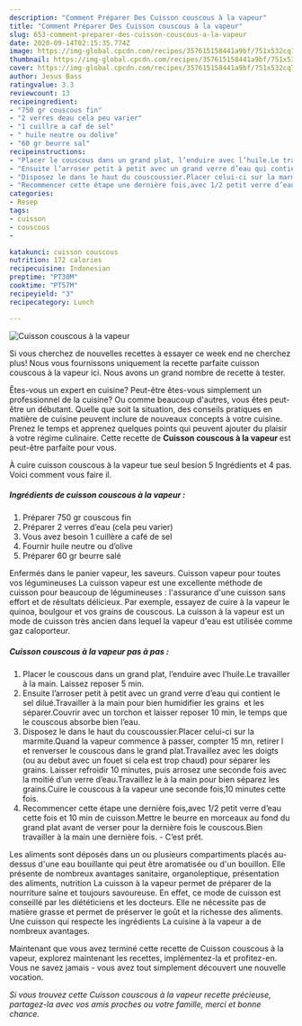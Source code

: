 ```yaml
---
description: "Comment Préparer Des Cuisson couscous à la vapeur"
title: "Comment Préparer Des Cuisson couscous à la vapeur"
slug: 653-comment-preparer-des-cuisson-couscous-a-la-vapeur
date: 2020-09-14T02:15:35.774Z
image: https://img-global.cpcdn.com/recipes/357615158441a9bf/751x532cq70/cuisson-couscous-a-la-vapeur-photo-principale-de-la-recette.jpg
thumbnail: https://img-global.cpcdn.com/recipes/357615158441a9bf/751x532cq70/cuisson-couscous-a-la-vapeur-photo-principale-de-la-recette.jpg
cover: https://img-global.cpcdn.com/recipes/357615158441a9bf/751x532cq70/cuisson-couscous-a-la-vapeur-photo-principale-de-la-recette.jpg
author: Jesus Bass
ratingvalue: 3.3
reviewcount: 13
recipeingredient:
- "750 gr couscous fin"
- "2 verres deau cela peu varier"
- "1 cuillre a caf de sel"
- " huile neutre ou dolive"
- "60 gr beurre sal"
recipeinstructions:
- "Placer le couscous dans un grand plat, l’enduire avec l’huile.Le travailler à la main. Laissez reposer 5 min."
- "Ensuite l’arroser petit à petit avec un grand verre d’eau qui contient le sel dilué.Travailler à la main pour bien humidifier les grains  et les séparer.Couvrir avec un torchon et laisser reposer 10 min, le temps que le couscous absorbe bien l’eau."
- "Disposez le dans le haut du couscoussier.Placer celui-ci sur la marmite.Quand la vapeur commence à passer, compter 15 mn, retirer l et renverser le couscous dans le grand plat.Travaillez avec les doigts (ou au debut avec un fouet si cela est trop chaud) pour séparer les grains. Laisser refroidir 10 minutes, puis arrosez une seconde fois avec la moitié d’un verre d’eau.Travaillez le à la main pour bien séparez les grains.Cuire le couscous à la vapeur une seconde fois,10 minutes cette fois."
- "Recommencer cette étape une dernière fois,avec 1/2 petit verre d’eau cette fois et 10 min de cuisson.Mettre le beurre en morceaux au fond du grand plat avant de verser pour la dernière fois le couscous.Bien travailler à la main une dernière fois. C’est prêt."
categories:
- Resep
tags:
- cuisson
- couscous
- 

katakunci: cuisson couscous  
nutrition: 172 calories
recipecuisine: Indonesian
preptime: "PT30M"
cooktime: "PT57M"
recipeyield: "3"
recipecategory: Lunch

---
```



![Cuisson couscous à la vapeur](https://img-global.cpcdn.com/recipes/357615158441a9bf/751x532cq70/cuisson-couscous-a-la-vapeur-photo-principale-de-la-recette.jpg)

Si vous cherchez de nouvelles recettes à essayer ce week end ne cherchez plus! Nous vous fournissons uniquement la recette parfaite cuisson couscous à la vapeur ici. Nous avons un grand nombre de recette à tester.

Êtes-vous un expert en cuisine? Peut-être êtes-vous simplement un professionnel de la cuisine? Ou comme beaucoup d'autres, vous êtes peut-être un débutant. Quelle que soit la situation, des conseils pratiques en matière de cuisine peuvent inclure de nouveaux concepts à votre cuisine. Prenez le temps et apprenez quelques points qui peuvent ajouter du plaisir à votre régime culinaire. Cette recette de <strong> Cuisson couscous à la vapeur </strong> est peut-être parfaite pour vous.

<!--inarticleads1-->

À cuire cuisson couscous à la vapeur tue seul besion 5 Ingrédients et 4 pas. Voici comment vous faire il.

##### Ingrédients de cuisson couscous à la vapeur :

1. Préparer 750 gr couscous fin
1. Préparer 2 verres d’eau (cela peu varier)
1. Vous avez besoin 1 cuillère a café de sel
1. Fournir  huile neutre ou d’olive
1. Préparer 60 gr beurre salé


Enfermés dans le panier vapeur, les saveurs. Cuisson vapeur pour toutes vos légumineuses La cuisson vapeur est une excellente méthode de cuisson pour beaucoup de légumineuses : l&#39;assurance d&#39;une cuisson sans effort et de résultats délicieux. Par exemple, essayez de cuire à la vapeur le quinoa, boulgour et vos grains de couscous. La cuisson à la vapeur est un mode de cuisson très ancien dans lequel la vapeur d&#39;eau est utilisée comme gaz caloporteur. 

<!--inarticleads2-->

##### Cuisson couscous à la vapeur pas à pas :

1. Placer le couscous dans un grand plat, l’enduire avec l’huile.Le travailler à la main. Laissez reposer 5 min.
1. Ensuite l’arroser petit à petit avec un grand verre d’eau qui contient le sel dilué.Travailler à la main pour bien humidifier les grains  et les séparer.Couvrir avec un torchon et laisser reposer 10 min, le temps que le couscous absorbe bien l’eau.
1. Disposez le dans le haut du couscoussier.Placer celui-ci sur la marmite.Quand la vapeur commence à passer, compter 15 mn, retirer l et renverser le couscous dans le grand plat.Travaillez avec les doigts (ou au debut avec un fouet si cela est trop chaud) pour séparer les grains. Laisser refroidir 10 minutes, puis arrosez une seconde fois avec la moitié d’un verre d’eau.Travaillez le à la main pour bien séparez les grains.Cuire le couscous à la vapeur une seconde fois,10 minutes cette fois.
1. Recommencer cette étape une dernière fois,avec 1/2 petit verre d’eau cette fois et 10 min de cuisson.Mettre le beurre en morceaux au fond du grand plat avant de verser pour la dernière fois le couscous.Bien travailler à la main une dernière fois. - C’est prêt.


Les aliments sont déposés dans un ou plusieurs compartiments placés au-dessus d&#39;une eau bouillante qui peut être aromatisée ou d&#39;un bouillon. Elle présente de nombreux avantages sanitaire, organoleptique, présentation des aliments, nutrition La cuisson à la vapeur permet de préparer de la nourriture saine et toujours savoureuse. En effet, ce mode de cuisson est conseillé par les diététiciens et les docteurs. Elle ne nécessite pas de matière grasse et permet de préserver le goût et la richesse des aliments. Une cuisson qui respecte les ingrédients La cuisine à la vapeur a de nombreux avantages. 

<!--inarticleads1-->

<p>
Maintenant que vous avez terminé cette recette de Cuisson couscous à la vapeur, explorez maintenant les recettes, implémentez-la et profitez-en. Vous ne savez jamais - vous avez tout simplement découvert une nouvelle vocation.
</p>

<p>
<i>Si vous trouvez cette Cuisson couscous à la vapeur recette précieuse, partagez-la avec vos amis proches ou votre famille, merci et bonne chance.</i>
</p>
